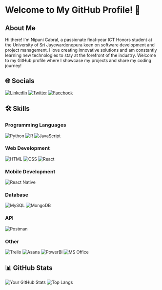 # Welcome to My GitHub Profile! 👋

## About Me
Hi there! I'm Nipuni Cabral, a passionate final-year ICT Honors student at the University of Sri Jayewardenepura keen on software development and project management. I love creating innovative solutions and am constantly learning new technologies to stay at the forefront of the industry. Welcome to my GitHub profile where I showcase my projects and share my coding journey!

## 🌐 Socials
[![LinkedIn](https://img.shields.io/badge/LinkedIn-0077B5?style=for-the-badge&logo=linkedin&logoColor=white)](https://www.linkedin.com/in/your-linkedin-profile)
[![Twitter](https://img.shields.io/badge/Twitter-1DA1F2?style=for-the-badge&logo=twitter&logoColor=white)](https://twitter.com/your-twitter-handle)
[![Facebook](https://img.shields.io/badge/Facebook-1877F2?style=for-the-badge&logo=facebook&logoColor=white)](https://facebook.com/your-facebook-profile)

## 🛠 Skills

### Programming Languages
![Python](https://img.shields.io/badge/Python-3776AB?style=for-the-badge&logo=python&logoColor=white)
![R](https://img.shields.io/badge/R-276DC3?style=for-the-badge&logo=r&logoColor=white)
![JavaScript](https://img.shields.io/badge/JavaScript-F7DF1E?style=for-the-badge&logo=javascript&logoColor=black)

### Web Development
![HTML](https://img.shields.io/badge/HTML5-E34F26?style=for-the-badge&logo=html5&logoColor=white)
![CSS](https://img.shields.io/badge/CSS3-1572B6?style=for-the-badge&logo=css3&logoColor=white)
![React](https://img.shields.io/badge/React-61DAFB?style=for-the-badge&logo=react&logoColor=black)


### Mobile Development
![React Native](https://img.shields.io/badge/React_Native-20232A?style=for-the-badge&logo=react&logoColor=61DAFB)

### Database
![MySQL](https://img.shields.io/badge/MySQL-4479A1?style=for-the-badge&logo=mysql&logoColor=white)
![MongoDB](https://img.shields.io/badge/MongoDB-47A248?style=for-the-badge&logo=mongodb&logoColor=white)

### API
![Postman](https://img.shields.io/badge/Postman-FF6C37?style=for-the-badge&logo=postman&logoColor=white)

### Other
![Trello](https://img.shields.io/badge/Trello-0052CC?style=for-the-badge&logo=trello&logoColor=white)
![Asana](https://img.shields.io/badge/Asana-273347?style=for-the-badge&logo=asana&logoColor=white)
![PowerBI](https://img.shields.io/badge/PowerBI-F2C811?style=for-the-badge&logo=powerbi&logoColor=black)
![MS Office](https://img.shields.io/badge/Microsoft_Office-D83B01?style=for-the-badge&logo=microsoft-office&logoColor=white)

## 📊 GitHub Stats
![Your GitHub Stats](https://github-readme-stats.vercel.app/api?username=cabral0413&show_icons=true&theme=radical)
![Top Langs](https://github-readme-stats.vercel.app/api/top-langs/?username=your-github-username&layout=compact&theme=radical)

